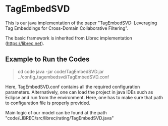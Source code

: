 # TagEmbedSVD

This is our java implementation of the paper "TagEmbedSVD: Leveraging Tag Embeddings for Cross-Domain Collaborative Filtering".

The basic framework is inherited from Librec implementation (https://librec.net). 

## Example to Run the Codes

> cd code
> java -jar code/TagEmbedSVD.jar ../config_tagembedsvd/TagEmbedSVD.conf

Here, TagEmbedSVD.conf contains all the required configuration parameters. Alternatively, one can load the project in java IDEs such as Eclipse and run from the environment. Here, one has to make sure that path to configuration file is properly provided.

Main logic of our model can be found at the path "code/LIBREC/src/librec/rating/TagEmbedSVD.java"
